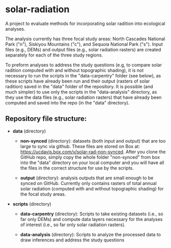 # solar-radiation
A project to evaluate methods for incorporating solar radition into ecological analyses.

The analysis currently has three focal study areas: North Cascades National Park ("n"), Siskiyou Mountains ("c"), and Sequoia National Park ("s"). Input files (e.g., DEMs) and output files (e.g., solar radiation rasters) are created separately for each of the three study regions.

To preform analyses to address the study questions (e.g, to compare solar radition computed with and without topographic shading), it is not necessary to run the scripts in the "data-carpentry" folder (see below), as these scripts have already been run and their output (rasters of solar radition) saved in the "data" folder of the repository. It is possible (and much simpler) to use only the scripts in the "data-analysis" directory, as they use the data files (e.g., solar radiation rasters) that have already been computed and saved into the repo (in the "data" directory).

## Repository file structure:

* **data** (directory)
  * **non-synced** (directory): datasets (both input and output) that are too large to sync via github. These files are stored on Box at: https://ucdavis.box.com/v/solar-rad-non-synced. After you clone the GitHub repo, simply copy the whole folder "non-synced" from box into the "data" directory on your local computer and you will have all the files in the correct structure for use by the scripts.
  
  * **output** (directory): analysis outputs that are small enough to be synced on GitHub. Currently only contains rasters of total annual solar radiation (computed with and without topographic shading) for the focal study areas.
  
* **scripts** (directory)

  * **data-carpentry** (directory): Scripts to take existing datasets (i.e., so far only DEMs) and compute data layers necessary for the analyses of interest (i.e., so far only solar radiation rasters).
  
  * **data-analysis** (directory): Scripts to analyze the processed data to draw inferences and address the study questions

